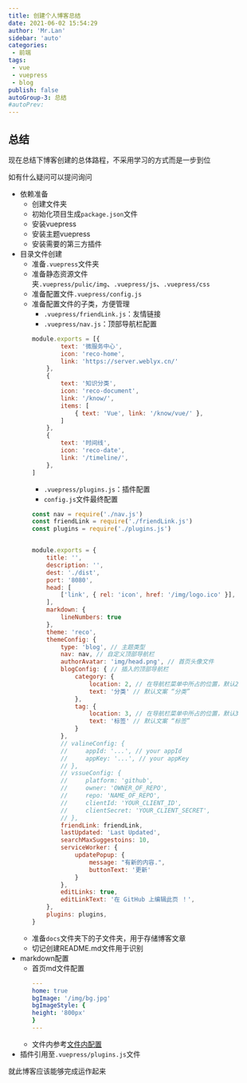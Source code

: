 ```yaml
--- 
title: 创建个人博客总结
date: 2021-06-02 15:54:29
author: 'Mr.Lan'
sidebar: 'auto'
categories: 
 - 前端
tags: 
 - vue
 - vuepress
 - blog
publish: false
autoGroup-3: 总结
#autoPrev: 
---
```


## 总结
现在总结下博客创建的总体路程，不采用学习的方式而是一步到位

如有什么疑问可以提问询问

+ 依赖准备
    - 创建文件夹
    - 初始化项目生成`package.json`文件
    - 安装vuepress
    - 安装主题vuepress
    - 安装需要的第三方插件
+ 目录文件创建
    - 准备`.vuepress`文件夹
    - 准备静态资源文件夹`.vuepress/pulic/img`、`.vuepress/js`、`.vuepress/css`
    - 准备配置文件`.vuepress/config.js`
    - 准备配置文件的子类，方便管理
        - `.vuepress/friendLink.js`：友情链接
        - `.vuepress/nav.js`：顶部导航栏配置
        ``` js
        module.exports = [{
                text: '微服务中心',
                icon: 'reco-home',
                link: 'https://server.weblyx.cn/'
            },
            {
                text: '知识分类',
                icon: 'reco-document',
                link: '/know/',
                items: [
                    { text: 'Vue', link: '/know/vue/' },
                ]
            },
            {
                text: '时间线',
                icon: 'reco-date',
                link: '/timeline/',
            },
        ]
        ```
        - `.vuepress/plugins.js`：插件配置
        - `config.js`文件最终配置
        ``` js
        const nav = require('./nav.js')
        const friendLink = require('./friendLink.js')
        const plugins = require('./plugins.js')


        module.exports = {
            title: '',
            description: '',
            dest: './dist',
            port: '8080',
            head: [
                ['link', { rel: 'icon', href: '/img/logo.ico' }],
            ],
            markdown: {
                lineNumbers: true
            },
            theme: 'reco',
            themeConfig: {
                type: 'blog', // 主题类型
                nav: nav, // 自定义顶部导航栏
                authorAvatar: 'img/head.png', // 首页头像文件
                blogConfig: { // 插入的顶部导航栏
                    category: {
                        location: 2, // 在导航栏菜单中所占的位置，默认2
                        text: '分类' // 默认文案 “分类”
                    },
                    tag: {
                        location: 3, // 在导航栏菜单中所占的位置，默认3
                        text: '标签' // 默认文案 “标签”
                    }
                },
                // valineConfig: {
                //     appId: '...', // your appId
                //     appKey: '...', // your appKey
                // },
                // vssueConfig: {
                //     platform: 'github',
                //     owner: 'OWNER_OF_REPO',
                //     repo: 'NAME_OF_REPO',
                //     clientId: 'YOUR_CLIENT_ID',
                //     clientSecret: 'YOUR_CLIENT_SECRET',
                // },
                friendLink: friendLink,
                lastUpdated: 'Last Updated',
                searchMaxSuggestoins: 10,
                serviceWorker: {
                    updatePopup: {
                        message: "有新的内容.",
                        buttonText: '更新'
                    }
                },
                editLinks: true,
                editLinkText: '在 GitHub 上编辑此页 ！',
            },
            plugins: plugins,
        }
        ```
    - 准备`docs`文件夹下的子文件夹，用于存储博客文章
    - 切记创建README.md文件用于识别
+ markdown配置
    - 首页md文件配置
        ``` yaml
        ---
        home: true
        bgImage: '/img/bg.jpg'
        bgImageStyle: {
        height: '800px'
        }
        ---
        ```
    - 文件内参考[文件内配置](./vuepress_readme.md)
+ 插件引用至`.vuepress/plugins.js`文件

就此博客应该能够完成运作起来
